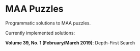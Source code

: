 # MAA Puzzles

Programmatic solutions to MAA puzzles.

Currently implemented solutions:

**Volume 39, No. 1 (February/March 2019)**: Depth-First Search